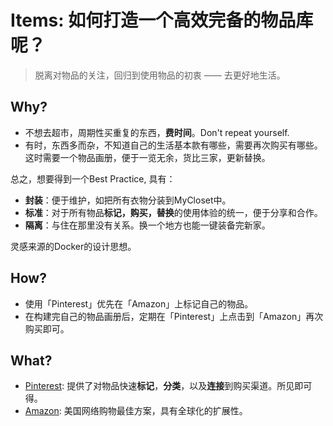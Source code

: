 # Items: 如何打造一个高效完备的物品库呢？

> 脱离对物品的关注，回归到使用物品的初衷 —— 去更好地生活。

## Why?

* 不想去超市，周期性买重复的东西，**费时间**。Don't repeat yourself. 
* 有时，东西多而杂，不知道自己的生活基本款有哪些，需要再次购买有哪些。这时需要一个物品画册，便于一览无余，货比三家，更新替换。


总之，想要得到一个Best Practice, 具有：

- **封装**：便于维护，如把所有衣物分装到MyCloset中。
- **标准**：对于所有物品**标记，购买，替换**的使用体验的统一，便于分享和合作。
- **隔离**：与住在那里没有关系。换一个地方也能一键装备完新家。

灵感来源的Docker的设计思想。

## How?

- 使用「Pinterest」优先在「Amazon」上标记自己的物品。
- 在构建完自己的物品画册后，定期在「Pinterest」上点击到「Amazon」再次购买即可。


## What?

- [Pinterest](https://www.pinterest.com/): 提供了对物品快速**标记**，**分类**，以及**连接**到购买渠道。所见即可得。
- [Amazon](https://www.amazon.com/): 美国网络购物最佳方案，具有全球化的扩展性。